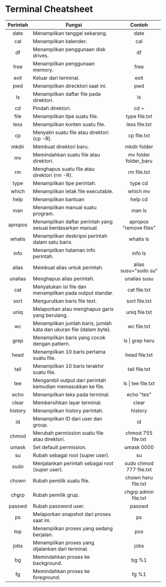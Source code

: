 # Terminal Cheatsheet

| Perintah                  | Fungsi                                                                           | Contoh                                |
| :-----------------------: | -------------------------------------------------------------------------------- | :-----------------------------------: |
| date                      | Menampilkan tanggal sekarang.                                                    | date                                  |
| cal                       | Menampilkan kalender.                                                            | cal                                   |
| df                        | Menampilkan penggunaan disk drives.                                              | df                                    |
| free                      | Menampilkan penggunaan memory.                                                   | free                                  |
| exit                      | Keluar dari terminal.                                                            | exit                                  |
| pwd                       | Menampilkan direcktori saat ini.                                                 | pwd                                   |
| ls                        | Menampilkan daftar file pada direktori.                                          | ls                                    |
| cd                        | Pindah direktori.                                                                | cd ~                                  |
| file                      | Menampilkan tipe suatu file.                                                     | type file.txt                         |
| less                      | Menampilkan konten suatu file.                                                   | less file.txt                         |
| cp                        | Menyalin suatu file atau direktori (cp -R).                                      | cp file.txt                           |
| mkdir                     | Membuat direktori baru.                                                          | mkdir folder                          |
| mv                        | Memindahkan suatu file atau direktori.                                           | mv folder folder_baru                 |
| rm                        | Menghapus suatu file atau direktori (rm -R).                                     | rm file.txt                           |
| type                      | Menampilkan tipe perintah.                                                       | type cd                               |
| which                     | Menampilkan letak file executable.                                               | which mv                              |
| help                      | Menampilkan bantuan                                                              | help cd                               |
| man                       | Menampilkan manual suatu program.                                                | man ls                                |
| apropos                   | Menampilkan daftar perintah yang sesuai berdasarkan manual.                      | apropos "remove files"                |
| whatis                    | Menampilkan deskripsi perintah dalam satu baris.                                 | whatis ls                             |
| info                      | Menampilkan halaman info perintah.                                               | info ls                               |
| alias                     | Membuat alias untuk perintah.                                                    | alias susu="sudo su"                  |
| unalias                   | Menghapus alias perintah.                                                        | unalias susu                          |
| cat                       | Menyatukan isi file dan menampilkan pada output standar.                         | cat file.txt                          |
| sort                      | Mengurutkan baris file text.                                                     | sort file.txt                         |
| uniq                      | Melaporkan atau menghapus garis yang berulang.                                   | uniq file.txt                         |
| wc                        | Menampilkan jumlah baris, jumlah kata dan ukuran file (dalam byte).              | wc file.txt                           |
| grep                      | Menampilkan baris yang cocok dengan pattern.                                     | ls &#124; grep heru                   |
| head                      | Menampilkan 10 baris pertama suatu file.                                         | head file.txt                         |
| tail                      | Menampilkan 10 baris terakhir suatu file.                                        | tail file.txt                         |
| tee                       | Mengambil output dari perintah kemudian memasukkan ke file.                      | ls &#124; tee file.txt                |                   |
| echo                      | Menampilkan teks pada terminal.                                                  | echo "tes"                            |
| clear                     | Membersihkan layar terminal.                                                     | clear                                 |
| history                   | Menampilkan history perintah.                                                    | history                               |
| id                        | Menampilkan ID dari user dan group.                                              | id                                    |
| chmod                     | Merubah permission suatu file atau direktori.                                    | chmod 755 file.txt                    |
| umask                     | Set default permission.                                                          | umask 0000                            |
| su                        | Rubah sebagai root (super user).                                                 | su                                    |
| sudo                      | Menjalankan perintah sebagai root (super user).                                  | sudo chmod 777 file.txt               |
| chown                     | Rubah pemilik suatu file.                                                        | chown heru file.txt                   |
| chgrp                     | Rubah pemilik grup.                                                              | chgrp admin file.txt                  |
| passwd                    | Rubah password user.                                                             | passwd                                |
| ps                        | Melaporkan snapshot dari proses saat ini.                                        | ps                                    |
| top                       | Menampilkan proses yang sedang berjalan.                                         | pos                                   |
| jobs                      | Menampilkan proses yang dijalankan dari terminal.                                | jobs                                  |
| bg                        | Memindahkan proses ke background.                                                | bg %1                                 |
| fg                        | Memindahkan proses ke foreground.                                                | fg %1                                 |